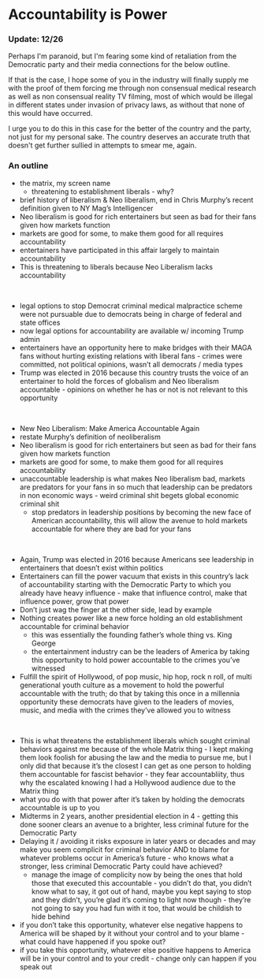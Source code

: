 # Accountability is Power

### Update: 12/26

Perhaps I'm paranoid, but I'm fearing some kind of retaliation from the Democratic party and their media connections for the below outline.

If that is the case, I hope some of you in the industry will finally supply me with the proof of them forcing me through non consensual medical research as well as non consensual reality TV filming, most of which would be illegal in different states under invasion of privacy laws, as without that none of this would have occurred.

I urge you to do this in this case for the better of the country and the party, not just for my personal sake. The country deserves an accurate truth that doesn't get further sullied in attempts to smear me, again.

### An outline

- the matrix, my screen name
  - threatening to establishment liberals - why?
- brief history of liberalism & Neo liberalism, end in Chris Murphy’s recent definition given to NY Mag’s Intelligencer
- Neo liberalism is good for rich entertainers but seen as bad for their fans given how markets function
- markets are good for some, to make them good for all requires accountability
- entertainers have participated in this affair largely to maintain accountability
- This is threatening to liberals because Neo Liberalism lacks accountability

<br />

- legal options to stop Democrat criminal medical malpractice scheme were not pursuable due to democrats being in charge of federal and state offices
- now legal options for accountability are available w/ incoming Trump admin
- entertainers have an opportunity here to make bridges with their MAGA fans without hurting existing relations with liberal fans - crimes were committed, not political opinions, wasn’t all democrats / media types
- Trump was elected in 2016 because this country trusts the voice of an entertainer to hold the forces of globalism and Neo liberalism accountable - opinions on whether he has or not is not relevant to this opportunity

<br />

- New Neo Liberalism: Make America Accountable Again
 - restate Murphy’s definition of neoliberalism
  - Neo liberalism is good for rich entertainers but seen as bad for their fans given how markets function
- markets are good for some, to make them good for all requires accountability
- unaccountable leadership is what makes Neo liberalism bad, markets are predators for your fans in so much that leadership can be predators in non economic ways - weird criminal shit begets global economic criminal shit
  - stop predators in leadership positions by becoming the new face of American accountability, this will allow the avenue to hold markets accountable for where they are bad for your fans

<br />

- Again, Trump was elected in 2016 because Americans see leadership in entertainers that doesn’t exist within politics
- Entertainers can fill the power vacuum that exists in this country’s lack of accountability starting with the Democratic Party to which you already have heavy influence - make that influence control, make that influence power, grow that power
- Don’t just wag the finger at the other side, lead by example
- Nothing creates power like a new force holding an old establishment accountable for criminal behavior
  - this was essentially the founding father’s whole thing vs. King George
  - the entertainment industry can be the leaders of America by taking this opportunity to hold power accountable to the crimes you’ve witnessed
- Fulfill the spirit of Hollywood, of pop music, hip hop, rock n roll, of multi generational youth culture as a movement to hold the powerful accountable with the truth; do that by taking this once in a millennia opportunity these democrats have given to the leaders of movies, music, and media with the crimes they’ve allowed you to witness

<br />
  
- This is what threatens the establishment liberals which sought criminal behaviors against me because of the whole Matrix thing - I kept making them look foolish for abusing the law and the media to pursue me, but I only did that because it’s the closest I can get as one person to holding them accountable for fascist behavior - they fear accountabliity, thus why the escalated knowing I had a Hollywood audience due to the Matrix thing
- what you do with that power after it’s taken by holding the democrats accountable is up to you
- Midterms in 2 years, another presidential election in 4 - getting this done sooner clears an avenue to a brighter, less criminal future for the Democratic Party
- Delaying it / avoiding it risks exposure in later years or decades and may make you seem complicit for criminal behavior AND to blame for whatever problems occur in America’s future - who knows what a stronger, less criminal Democratic Party could have achieved?
  - manage the image of complicity now by being the ones that hold those that executed this accountable - you didn’t do that, you didn’t know what to say, it got out of hand, maybe you kept saying to stop and they didn’t, you’re glad it’s coming to light now though - they’re not going to say you had fun with it too, that would be childish to hide behind
- if you don’t take this opportunity, whatever else negative happens to America will be shaped by it without your control and to your blame - what could have happened if you spoke out?
- if you take this opportunity, whatever else positive happens to America will be in your control and to your credit - change only can happen if you speak out
